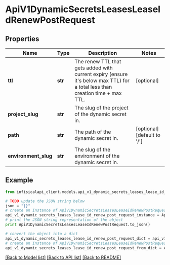 # ApiV1DynamicSecretsLeasesLeaseIdRenewPostRequest


## Properties
Name | Type | Description | Notes
------------ | ------------- | ------------- | -------------
**ttl** | **str** | The renew TTL that gets added with current expiry (ensure it&#39;s below max TTL) for a total less than creation time + max TTL. | [optional] 
**project_slug** | **str** | The slug of the project of the dynamic secret in. | 
**path** | **str** | The path of the dynamic secret in. | [optional] [default to '/']
**environment_slug** | **str** | The slug of the environment of the dynamic secret in. | 

## Example

```python
from infisicalapi_client.models.api_v1_dynamic_secrets_leases_lease_id_renew_post_request import ApiV1DynamicSecretsLeasesLeaseIdRenewPostRequest

# TODO update the JSON string below
json = "{}"
# create an instance of ApiV1DynamicSecretsLeasesLeaseIdRenewPostRequest from a JSON string
api_v1_dynamic_secrets_leases_lease_id_renew_post_request_instance = ApiV1DynamicSecretsLeasesLeaseIdRenewPostRequest.from_json(json)
# print the JSON string representation of the object
print ApiV1DynamicSecretsLeasesLeaseIdRenewPostRequest.to_json()

# convert the object into a dict
api_v1_dynamic_secrets_leases_lease_id_renew_post_request_dict = api_v1_dynamic_secrets_leases_lease_id_renew_post_request_instance.to_dict()
# create an instance of ApiV1DynamicSecretsLeasesLeaseIdRenewPostRequest from a dict
api_v1_dynamic_secrets_leases_lease_id_renew_post_request_from_dict = ApiV1DynamicSecretsLeasesLeaseIdRenewPostRequest.from_dict(api_v1_dynamic_secrets_leases_lease_id_renew_post_request_dict)
```
[[Back to Model list]](../README.md#documentation-for-models) [[Back to API list]](../README.md#documentation-for-api-endpoints) [[Back to README]](../README.md)


